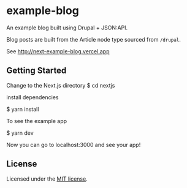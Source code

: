 # example-blog

An example blog built using Drupal + JSON:API.

Blog posts are built from the Article node type sourced from `/drupal`.

See http://next-example-blog.vercel.app


## Getting Started

Change to the Next.js directory
$ cd nextjs

install dependencies

$ yarn install

To see the example app

$ yarn dev

Now you can go to localhost:3000 and see your app!

## License

Licensed under the [MIT license](https://github.com/chapter-three/next-drupal/blob/master/LICENSE).
